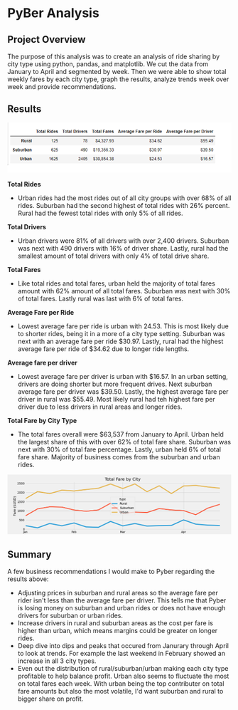 # PyBer Analysis

## Project Overview
The purpose of this analysis was to create an analysis of ride sharing by city type using python, pandas, and matplotlib. We cut the data from January to April and segmented by week. Then we were able to show total weekly fares by each city type, graph the results, analyze trends week over week and provide recommendations. 
## Results

![](analysis/Dataframe.PNG)

**Total Rides**
* Urban rides had the most rides out of all city groups with over 68% of all rides. Suburban had the second highest of total rides with 26% percent. Rural had the fewest total rides with only 5% of all rides.

**Total Drivers**
* Urban drivers were 81% of all drivers with over 2,400 drivers. Suburban was next with 490 drivers with 16% of driver share. Lastly, rural had the smallest amount of total drivers with only 4% of total drive share. 

**Total Fares**
* Like total rides and total fares, urban held the majority of total fares amount with 62% amount of all total fares. Suburban was next with 30% of total fares. Lastly rural was last with 6% of total fares. 

**Average Fare per Ride**
* Lowest average fare per ride is urban with 24.53. This is most likely due to shorter rides, being it in a more of a city type setting. Suburban was next with an average fare per ride $30.97. Lastly, rural had the highest average fare per ride of $34.62 due to longer ride lengths.

**Average fare per driver**
* Lowest average fare per driver is urban with $16.57.  In an urban setting, drivers are doing shorter but more frequent drives. Next suburban average fare per driver was $39.50. Lastly, the highest average fare per driver in rural was $55.49. Most likely rural had teh highest fare per driver due to less drivers in rural areas and longer rides. 

**Total Fare by City Type**
* The total fares overall were $63,537 from January to April. Urban held the largest share of this with over 62% of total fare share. Suburban was next with 30% of total fare percentage. Lastly, urban held 6% of total fare share. Majority of business comes from the suburban and urban rides. 

![](analysis/PyBer_fare_summmary.png)


## Summary
A few business recommendations I would make to Pyber regarding the results above:
* Adjusting prices in suburban and rural areas so the average fare per rider isn't less than the average fare per driver. This tells me that Pyber is losing money on suburban and urban rides or does not have enough drivers for suburban or urban rides. 
* Increase drivers in rural and suburban areas as the cost per fare is higher than urban, which means margins could be greater on longer rides. 
* Deep dive into dips and peaks that occured from Janurary through April to look at trends. For example the last weekend in February showed an increase in all 3 city types. 
* Even out the distribution of rural/suburban/urban making each city type profitable to help balance profit. Urban also seems to fluctuate the most on total fares each week. With urban being the top contributer on total fare amounts but also the most volatile, I'd want suburban and rural to bigger share on profit. 
